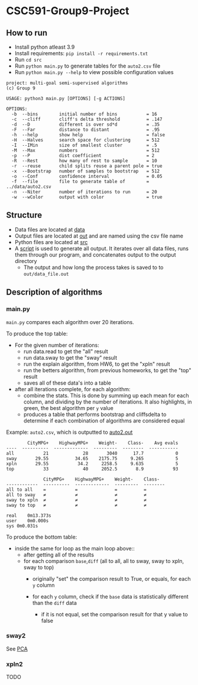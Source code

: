 # CSC591-Group9-Project


## How to run

- Install python atleast 3.9
- Install requirements: `pip install -r requirements.txt`
- Run `cd src`
- Run `python main.py` to generate tables for the `auto2.csv` file
- Run `python main.py --help` to view possible configuration values

```
project: multi-goal semi-supervised algorithms
(c) Group 9

USAGE: python3 main.py [OPTIONS] [-g ACTIONS]

OPTIONS:
  -b  --bins        initial number of bins           = 16
  -c  --cliff       cliff's delta threshold          = .147
  -d  --D           different is over sd*d           = .35
  -F  --Far         distance to distant              = .95
  -h  --help        show help                        = false
  -H  --Halves      search space for clustering      = 512
  -I  --IMin        size of smallest cluster         = .5
  -M  --Max         numbers                          = 512
  -p  --P           dist coefficient                 = 2
  -R  --Rest        how many of rest to sample       = 10
  -r  --reuse       child splits reuse a parent pole = true
  -x  --Bootstrap   number of samples to bootstrap   = 512
  -o  --Conf        confidence interval              = 0.05
  -f  --file        file to generate table of        = ../data/auto2.csv
  -n  --Niter       number of iterations to run      = 20
  -w  --wColor      output with color                = true
```

## Structure

- Data files are located at [data](data)
- Output files are located at [out](out) and are named using the csv file name
- Python files are located at [src](src)
- A [script](generate_out.sh) is used to generate all output. It iterates over all data files, runs them through our program, and concatenates output to the output directory
    - The output and how long the process takes is saved to to `out/data_file.out`


## Description of algorithms

### main.py

`main.py` compares each algorithm over 20 iterations.

To produce the top table:
- For the given number of iterations:
    - run data.read to get the "all" result
    - run data.sway to get the "sway" result
    - run the explain algorithm, from HW6, to get the "xpln" result
    - run the betters algorithm, from previous homeworks, to get the "top" result
    - saves all of these data's into a table
- after all iterations complete, for each algorithm:
    - combine the stats. This is done by summing up each mean for each column, and dividing by the number of iterations. It also highlights, in green, the best algorithm per `y` value
    - produces a table that performs bootstrap and cliffsdelta to determine if each combination of algorithms are considered equal

Example: `auto2.csv`, which is outputted to [auto2.out](out/auto2.out)

```
        CityMPG+    HighwayMPG+    Weight-    Class-    Avg evals
----  ----------  -------------  ---------  --------  -----------
all           21             28       3040      17.7            0
sway       29.55          34.65    2175.75     9.265            5
xpln       29.55           34.2     2258.5     9.635            5
top           33             40     2052.5       8.9           93

              CityMPG+    HighwayMPG+    Weight-    Class-
------------  ----------  -------------  ---------  --------
all to all    =           =              =          =
all to sway   ≠           ≠              ≠          ≠
sway to xpln  ≠           ≠              ≠          ≠
sway to top   ≠           ≠              ≠          ≠

real	0m13.373s
user	0m0.000s
sys	0m0.031s

```


To produce the bottom table:
- inside the same for loop as the main loop above::
    - after getting all of the results
    - for each comparison `base`,`diff` (all to all, all to sway, sway to xpln, sway to top)
        - originally "set" the comparison result to True, or equals, for each `y` column

        - for each `y` column, check if the `base` data is statistically different than the `diff` data
            - if it is not equal, set the comparison result for that y value to false


### sway2
See [PCA](PCA.md)
### xpln2
TODO
